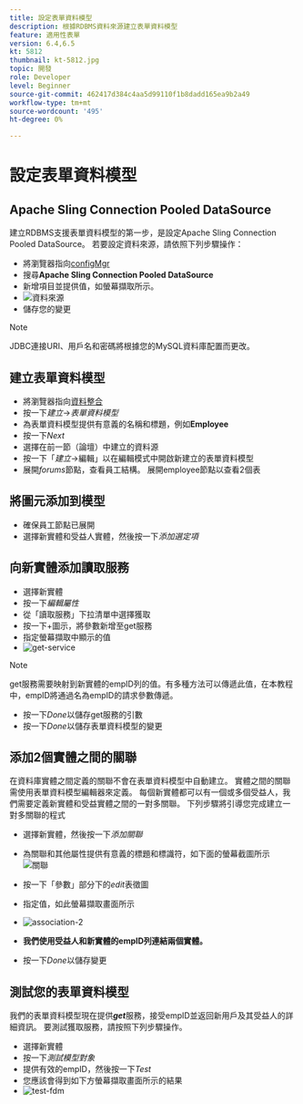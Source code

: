 ```yaml
---
title: 設定表單資料模型
description: 根據RDBMS資料來源建立表單資料模型
feature: 適用性表單
version: 6.4,6.5
kt: 5812
thumbnail: kt-5812.jpg
topic: 開發
role: Developer
level: Beginner
source-git-commit: 462417d384c4aa5d99110f1b8dadd165ea9b2a49
workflow-type: tm+mt
source-wordcount: '495'
ht-degree: 0%

---
```




# 設定表單資料模型

## Apache Sling Connection Pooled DataSource

建立RDBMS支援表單資料模型的第一步，是設定Apache Sling Connection Pooled DataSource。 若要設定資料來源，請依照下列步驟操作：

* 將瀏覽器指向[configMgr](http://localhost:4502/system/console/configMgr)
* 搜尋&#x200B;**Apache Sling Connection Pooled DataSource**
* 新增項目並提供值，如螢幕擷取所示。
* ![資料來源](assets/data-source.png)
* 儲存您的變更

>[!NOTE]
>JDBC連接URI、用戶名和密碼將根據您的MySQL資料庫配置而更改。


## 建立表單資料模型

* 將瀏覽器指向[資料整合](http://localhost:4502/aem/forms.html/content/dam/formsanddocuments-fdm)
* 按一下&#x200B;_建立_->_表單資料模型_
* 為表單資料模型提供有意義的名稱和標題，例如&#x200B;**Employee**
* 按一下&#x200B;_Next_
* 選擇在前一節（論壇）中建立的資料源
* 按一下「_建立_->編輯」以在編輯模式中開啟新建立的表單資料模型
* 展開&#x200B;_forums_&#x200B;節點，查看員工結構。 展開employee節點以查看2個表

## 將圖元添加到模型

* 確保員工節點已展開
* 選擇新實體和受益人實體，然後按一下&#x200B;_添加選定項_

## 向新實體添加讀取服務

* 選擇新實體
* 按一下&#x200B;_編輯屬性_
* 從「讀取服務」下拉清單中選擇獲取
* 按一下+圖示，將參數新增至get服務
* 指定螢幕擷取中顯示的值
* ![get-service](assets/get-service.png)
>[!NOTE]
> get服務需要映射到新實體的empID列的值。有多種方法可以傳遞此值，在本教程中，empID將通過名為empID的請求參數傳遞。
* 按一下&#x200B;_Done_&#x200B;以儲存get服務的引數
* 按一下&#x200B;_Done_&#x200B;以儲存表單資料模型的變更

## 添加2個實體之間的關聯

在資料庫實體之間定義的關聯不會在表單資料模型中自動建立。 實體之間的關聯需使用表單資料模型編輯器來定義。 每個新實體都可以有一個或多個受益人，我們需要定義新實體和受益實體之間的一對多關聯。
下列步驟將引導您完成建立一對多關聯的程式

* 選擇新實體，然後按一下&#x200B;_添加關聯_
* 為關聯和其他屬性提供有意義的標題和標識符，如下面的螢幕截圖所示
   ![關聯](assets/association-entities-1.png)

* 按一下「參數」部分下的&#x200B;_edit_&#x200B;表徵圖

* 指定值，如此螢幕擷取畫面所示
* ![association-2](assets/association-entities.png)
* **我們使用受益人和新實體的empID列連結兩個實體。**
* 按一下&#x200B;_Done_&#x200B;以儲存變更

## 測試您的表單資料模型

我們的表單資料模型現在提供&#x200B;**_get_**&#x200B;服務，接受empID並返回新用戶及其受益人的詳細資訊。 要測試獲取服務，請按照下列步驟操作。

* 選擇新實體
* 按一下&#x200B;_測試模型對象_
* 提供有效的empID，然後按一下&#x200B;_Test_
* 您應該會得到如下方螢幕擷取畫面所示的結果
* ![test-fdm](assets/test-form-data-model.png)
